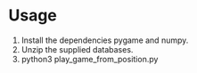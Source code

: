 # Usage

1. Install the dependencies pygame and numpy.
2. Unzip the supplied databases.
3. python3 play_game_from_position.py
